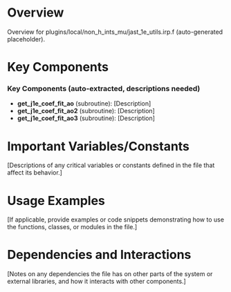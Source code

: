# Overview

Overview for plugins/local/non_h_ints_mu/jast_1e_utils.irp.f (auto-generated placeholder).

# Key Components

### Key Components (auto-extracted, descriptions needed)
- **get_j1e_coef_fit_ao** (subroutine): [Description]
- **get_j1e_coef_fit_ao2** (subroutine): [Description]
- **get_j1e_coef_fit_ao3** (subroutine): [Description]

# Important Variables/Constants

[Descriptions of any critical variables or constants defined in the file that affect its behavior.]

# Usage Examples

[If applicable, provide examples or code snippets demonstrating how to use the functions, classes, or modules in the file.]

# Dependencies and Interactions

[Notes on any dependencies the file has on other parts of the system or external libraries, and how it interacts with other components.]
